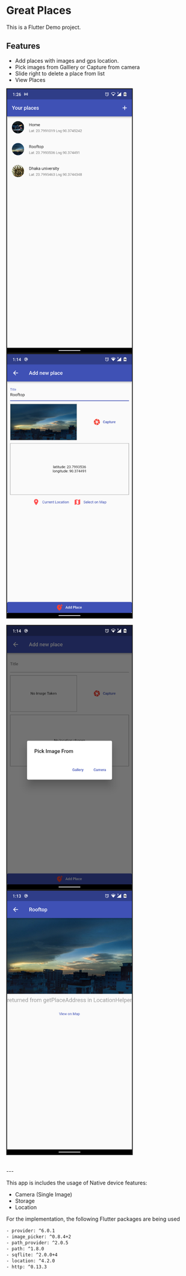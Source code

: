 # Great Places

This is a Flutter Demo project.

## Features
- Add places with images and gps location.
- Pick images from Galllery or Capture from camera
- Slide right to delete a place from list
- View Places

<p>
<img align="left" alt="Coding"  src="https://github.com/SharfarazMahmood/Flutter_Great_places/blob/main/screenshots/01_home.png?raw=true" width="332" height="700" border='2px solid #fff'>
<img align="" alt="Coding"  src="https://github.com/SharfarazMahmood/Flutter_Great_places/blob/main/screenshots/02_add_new_place.png?raw=true" width="332" height="700" 
border='2px #fff'>
</p>

<p>
<img align="left" alt="Coding"  src="https://github.com/SharfarazMahmood/Flutter_Great_places/blob/main/screenshots/03_select_image_from_cam_or_gallery.png?raw=true" width="332" height="700" border='2px solid #fff'>
<img align="" alt="Coding"  src="https://github.com/SharfarazMahmood/Flutter_Great_places/blob/main/screenshots/04_place_view.png?raw=true" width="332" height="700" 
border='2px #fff'>
</p>
<br>
---

This app is includes the usage of Native device features:
- Camera (Single Image)
- Storage
- Location

For the implementation, the following Flutter packages are being used
```
- provider: ^6.0.1
- image_picker: ^0.8.4+2
- path_provider: ^2.0.5
- path: ^1.8.0
- sqflite: ^2.0.0+4
- location: ^4.2.0
- http: ^0.13.3
```

